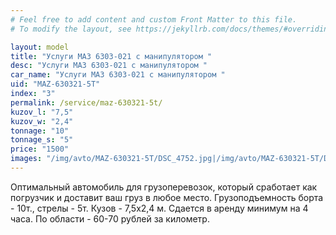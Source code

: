 ```yaml
---
# Feel free to add content and custom Front Matter to this file.
# To modify the layout, see https://jekyllrb.com/docs/themes/#overriding-theme-defaults

layout: model
title: "Услуги МАЗ 6303-021 с манипулятором "
desc: "Услуги МАЗ 6303-021 с манипулятором "
car_name: "Услуги МАЗ 6303-021 с манипулятором "
uid: "MAZ-630321-5T"
index: "3"
permalink: /service/maz-630321-5t/
kuzov_l: "7,5"
kuzov_w: "2,4"
tonnage: "10"
tonnage_s: "5"
price: "1500"
images: "/img/avto/MAZ-630321-5T/DSC_4752.jpg|/img/avto/MAZ-630321-5T/DSC_4753.jpg"
---
```


Оптимальный автомобиль для грузоперевозок, который сработает как погрузчик и доставит ваш груз в любое место. 
Грузоподъемность борта - 10т., стрелы - 5т. Кузов - 7,5х2,4 м. 
Сдается в аренду минимум на 4 часа. 
По области - 60-70 рублей за километр.